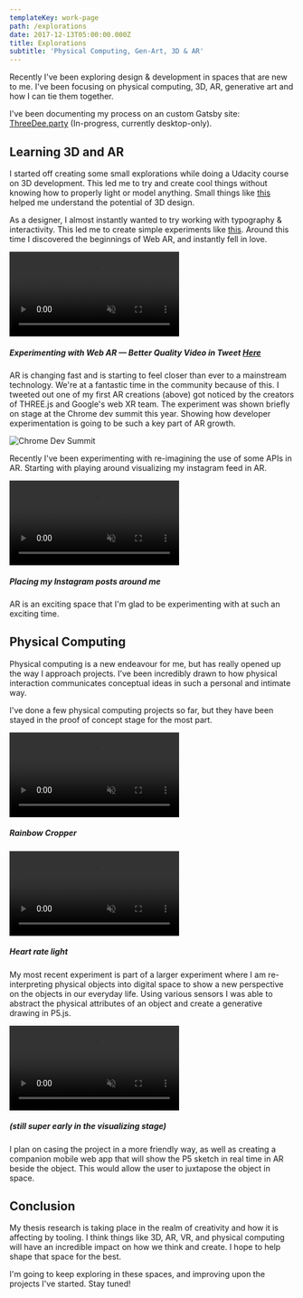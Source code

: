 ```yaml
---
templateKey: work-page
path: /explorations
date: 2017-12-13T05:00:00.000Z
title: Explorations
subtitle: 'Physical Computing, Gen-Art, 3D & AR'
---
```

Recently I've been exploring design & development in spaces that are new to me. I've been focusing on physical computing, 3D, AR, generative art and how I can tie them together.

I've been documenting my process on an custom Gatsby site: [ThreeDee.party](http://threedee.party/) (In-progress, currently desktop-only).

## Learning 3D and AR

I started off creating some small explorations while doing a Udacity course on 3D development. This led me to try and create cool things without knowing how to properly light or model anything. Small things like [this](http://threedee.party/3D-experiments/003/) helped me understand the potential of 3D design.

As a designer, I almost instantly wanted to try working with typography & interactivity. This led me to create simple experiments like [this](http://threedee.party/3D-experiments/010/).
Around this time I discovered the beginnings of Web AR, and instantly fell in love.

<div class='video-box ar_001'>
  <video autoPlay muted loop preload>
    <source src="/img/ar-vid_001.mp4" type="video/mp4"/>
    AR Video
  </video>
</div>

##### Experimenting with Web AR — Better Quality Video in Tweet [Here](https://twitter.com/huntercaron/status/922627031166103553)

AR is changing fast and is starting to feel closer than ever to a mainstream technology. We're at a fantastic time in the community because of this. I tweeted out one of my first AR creations (above) got noticed by the creators of THREE.js and Google's web XR team. The experiment was shown briefly on stage at the Chrome dev summit this year. Showing how developer experimentation is going to be such a key part of AR growth.

![Chrome Dev Summit](/img/chromedevsummit.png)


Recently I've been experimenting with re-imagining the use of some APIs in AR. Starting with playing around visualizing my instagram feed in AR.

<div class='video-box'>
  <video autoPlay muted loop preload >
    <source src="/img/ar_002.mp4" type="video/mp4"/>
    AR Video
  </video>
</div>

##### Placing my Instagram posts around me

AR is an exciting space that I'm glad to be experimenting with at such an exciting time.

## Physical Computing
Physical computing is a new endeavour for me, but has really opened up the way I approach projects. I’ve been incredibly drawn to how physical interaction communicates conceptual ideas in such a personal and intimate way.

I've done a few physical computing projects so far, but they have been stayed in the proof of concept stage for the most part.

<div class='video-box'>
  <video autoPlay muted loop preload >
    <source src="/img/physical_001.mp4" type="video/mp4"/>
    AR Video
  </video>
</div>

##### Rainbow Cropper

<div class='video-box'>
  <video autoPlay muted loop preload >
    <source src="/img/physical_002.mp4" type="video/mp4"/>
    AR Video
  </video>
</div>

##### Heart rate light

My most recent experiment is part of a larger experiment where I am re-interpreting physical objects into digital space to show a new perspective on the objects in our everyday life. Using various sensors I was able to abstract the physical attributes of an object and create a generative drawing in P5.js.

<div class='video-box'>
  <video autoPlay muted loop preload >
    <source src="/img/physical_003.mp4" type="video/mp4"/>
    AR Video
  </video>
</div>

##### (still super early in the visualizing stage)

I plan on casing the project in a more friendly way, as well as creating a companion mobile web app that will show the P5 sketch in real time in AR beside the object. This would allow the user to juxtapose the object in space.

## Conclusion
My thesis research is taking place in the realm of creativity and how it is affecting by tooling. I think things like 3D, AR, VR, and physical computing will have an incredible impact on how we think and create. I hope to help shape that space for the best.

I'm going to keep exploring in these spaces, and improving upon the projects I've started. Stay tuned!
